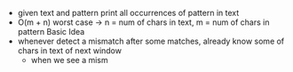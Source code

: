 - given text and pattern print all occurrences of pattern in text
- O(m + n) worst case -> n = num of chars in text, m = num of chars in pattern
Basic Idea
- whenever detect a mismatch after some matches, already know some of chars in text of next window
	- when we see a mism